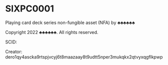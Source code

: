 # SIXPC0001
Playing card deck series non-fungible asset (NFA) by ♣♣♣♣♣♣

Copyright 2022 ♣♣♣♣♣♣. All rights reserved.

SCID: 

Creator: dero1qy4ascka9rtspjvcyj6t8maazaay8t9udtt5nper3mukqkx2qtvyxqgflkpwp
